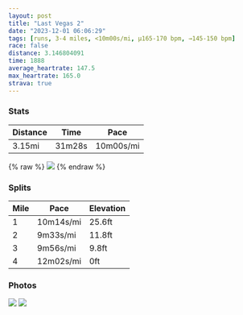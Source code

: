 ```yaml
---
layout: post
title: "Last Vegas 2"
date: "2023-12-01 06:06:29"
tags: [runs, 3-4 miles, <10m00s/mi, μ165-170 bpm, →145-150 bpm]
race: false
distance: 3.146804091
time: 1888
average_heartrate: 147.5
max_heartrate: 165.0
strava: true
---
```


### Stats

| Distance | Time | Pace |
|----------|------|------|
|3.15mi|31m28s|10m00s/mi|

{% raw %}
<img src='https://maps.googleapis.com/maps/api/staticmap?maptype=roadmap&path=enc:yek{Etj~}TLA\SHINe@G_ADKAIIGKi@?[OeBJg@Pe@Gm@Na@FKf@BBCBSRq@PGVC`@BlB_@jBNZC\D^At@BHCd@X\@RO@TH^BFHDDK?_@PU`@Ex@Jb@I\?d@Gd@Al@MZDfABHE^FX@RAVEH@RXBl@APIPAXBHZEb@?H@b@ABEICIa@?SF_@JKDBEKDMBCVBAGEAn@P`BBn@AnA[VLH@d@GHBx@@hBJvBAj@EjAApCE|@?hABr@CvB@j@Ct@?f@GL@x@G\?|@DfACn@Fx@@ZCTCfADp@?dBKvB@r@A`@GdBLpAC@@a@AWBc@EsB?UB}CJyAKqA?o@Di@P[Cs@Ae@KUAq@J{AA]FA@B@INK@QMGAmCGiA@kAFiBCm@@cBA}@HUCg@FQ?c@J_@MWCsAE{ACSBuBJ}CAIAQ?EBi@JWNU`@Iz@OBiADUIGY@QHUEg@KUKGUJ[?YMYJk@Lg@G_BHiA@IEe@Da@?e@DWAc@BWPQIUA_@MkD?e@UKUUAs@H_@?ECYDIAELDd@EBIXAt@Bd@R|@Kh@Qf@a@`@c@n@U`@BDC?EFEK?KCOAAM\K@K?C@QEFM\MFOLMLg@Dk@P_@Be@A@Un@KNM?Mr@KT[^&key=AIzaSyC1MId7bFpkLXNAaYhBSTb8jLyiSqzbDtM&size=800x800&markers=color:yellow|label:S|36.10733,-115.17627&markers=color:green|label:F|36.10725000000002,-115.17522999999997'>
{% endraw %}

### Splits

| Mile | Pace | Elevation |
|------|------|-----------|
|1|10m14s/mi|25.6ft|
|2|9m33s/mi|11.8ft|
|3|9m56s/mi|9.8ft|
|4|12m02s/mi|0ft|

### Photos
<img src='https://dgtzuqphqg23d.cloudfront.net/S95HG0iOOi6R78-z0qepnJymPSlHnNBAR4nG0vy5ygI-576x768.jpg'>

<img src='https://dgtzuqphqg23d.cloudfront.net/v_7zaeZzk8WBRUskgkCm0n_0KIa0cXuRtENQZiGWVCc-576x768.jpg'>
